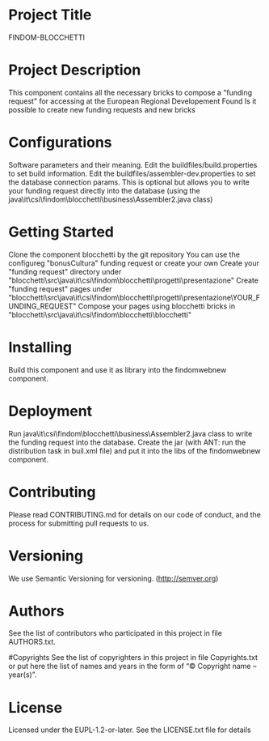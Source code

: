 # Project Title
FINDOM-BLOCCHETTI

# Project Description 
This component contains all the necessary bricks to compose a "funding request" for accessing at the European Regional Developement Found
Is it possible to create new funding requests and new bricks

# Configurations
Software parameters and their meaning.
Edit the buildfiles/build.properties to set build information.
Edit the buildfiles/assembler-dev.properties to set the database connection params. This is optional but allows you
to write your funding request directly into the database (using the java\it\csi\findom\blocchetti\business\Assembler2.java class)

# Getting Started 
Clone the component blocchetti by the git repository
You can use the configureg "bonusCultura" funding request or create your own
Create your "funding request" directory under "blocchetti\src\java\it\csi\findom\blocchetti\progetti\presentazione"
Create "funding request" pages under "blocchetti\src\java\it\csi\findom\blocchetti\progetti\presentazione\YOUR_FUNDING_REQUEST"
Compose your pages using blocchetti bricks in "blocchetti\src\java\it\csi\findom\blocchetti\blocchetti"

# Installing 
Build this component and use it as library into the findomwebnew component.

# Deployment 
Run java\it\csi\findom\blocchetti\business\Assembler2.java class to write the funding request into the database.
Create the jar (with ANT: run the distribution task in buil.xml file) and put it into the libs of the findomwebnew component.

# Contributing 
Please read CONTRIBUTING.md for details on our code of conduct, and the process for submitting pull requests to us.

# Versioning 
We use Semantic Versioning for versioning. (http://semver.org)

# Authors 
See the list of contributors who participated in this project in file AUTHORS.txt.

#Copyrights 
See the list of copyrighters in this project in file Copyrights.txt or put here the list of names and years in the form of “© Copyright name – year(s)”.

# License 
Licensed under the EUPL-1.2-or-later. See the LICENSE.txt file for details
